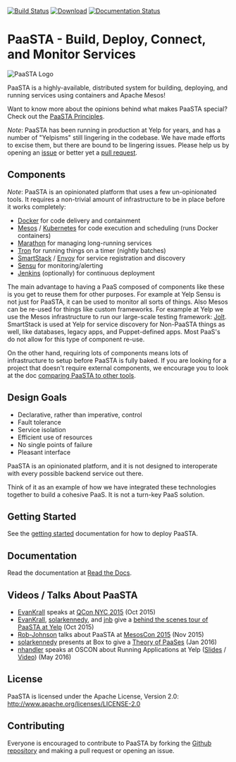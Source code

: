 [![Build Status](https://travis-ci.org/Yelp/paasta.svg?branch=master)](https://travis-ci.org/Yelp/paasta)
[![Download](https://api.bintray.com/packages/yelp/paasta/paasta-tools/images/download.svg)](https://bintray.com/yelp/paasta/paasta-tools/_latestVersion)
[![Documentation Status](https://readthedocs.org/projects/paasta/badge/?version=latest)](https://paasta.readthedocs.io/en/latest/?badge=latest)

# PaaSTA - Build, Deploy, Connect, and Monitor Services
![PaaSTA Logo](http://engineeringblog.yelp.com/images/previews/paasta_preview.png)

PaaSTA is a highly-available, distributed system for building, deploying, and
running services using containers and Apache Mesos!

Want to know more about the opinions behind what makes PaaSTA special? Check
out the [PaaSTA Principles](http://paasta.readthedocs.io/en/latest/about/paasta_principles.html).

*Note*: PaaSTA has been running in production at Yelp for years,
and has a number of "Yelpisms" still lingering in the codebase. We have made
efforts to excise them, but there are bound to be lingering issues. Please help us
by opening an [issue](https://github.com/Yelp/paasta/issues/new) or
better yet a [pull request](https://github.com/Yelp/paasta/pulls).

## Components

*Note*: PaaSTA is an opinionated platform that uses a few un-opinionated
tools. It requires a non-trivial amount of infrastructure to be in place
before it works completely:

 * [Docker](http://www.docker.com/) for code delivery and containment
 * [Mesos](http://mesos.apache.org/) / [Kubernetes](https://kubernetes.io/) for code execution and scheduling (runs Docker containers)
 * [Marathon](https://mesosphere.github.io/marathon/) for managing long-running services
 * [Tron](https://tron.readthedocs.io/en/latest/) for running things on a timer (nightly batches)
 * [SmartStack](http://nerds.airbnb.com/smartstack-service-discovery-cloud/) / [Envoy](https://www.envoyproxy.io/) for service registration and discovery
 * [Sensu](https://sensuapp.org/) for monitoring/alerting
 * [Jenkins](https://jenkins-ci.org/) (optionally) for continuous deployment

The main advantage to having a PaaS composed of components like these is you
get to reuse them for other purposes. For example at Yelp Sensu is not just for
PaaSTA, it can be used to monitor all sorts of things. Also Mesos can be
re-used for things like custom frameworks. For example at Yelp we use the Mesos
infrastructure to run our large-scale testing framework:
[Jolt](https://dcos.io/events/2017/jolt-distributed-fault-tolerant-tests-at-scale-on-mesos/).
SmartStack is used at Yelp for service discovery for Non-PaaSTA things as well,
like databases, legacy apps, and Puppet-defined apps. Most PaaS's do not
allow for this type of component re-use.

On the other hand, requiring lots of components means lots of infrastructure to
setup before PaaSTA is fully baked. If you are looking for a project that
doesn't require external components, we encourage you to look at the doc
[comparing PaaSTA to other tools](https://github.com/Yelp/paasta/blob/master/comparison.md).

## Design Goals

 * Declarative, rather than imperative, control
 * Fault tolerance
 * Service isolation
 * Efficient use of resources
 * No single points of failure
 * Pleasant interface

PaaSTA is an opinionated platform, and it is not designed to interoperate with
every possible backend service out there.

Think of it as an example of how we have integrated these technologies together
to build a cohesive PaaS. It is not a turn-key PaaS solution.

## Getting Started

See the [getting started](http://paasta.readthedocs.io/en/latest/installation/getting_started.html)
documentation for how to deploy PaaSTA.

## Documentation

Read the documentation at [Read the Docs](http://paasta.readthedocs.io/en/latest/).

## Videos / Talks About PaaSTA

* [EvanKrall](https://github.com/EvanKrall) speaks at [QCon NYC 2015](http://www.infoq.com/presentations/paasta-yelp) (Oct 2015)
* [EvanKrall](https://github.com/EvanKrall), [solarkennedy](https://github.com/solarkennedy), and [jnb](https://github.com/jnb) give a [behind the scenes tour of PaaSTA at Yelp](https://vimeo.com/141231345) (Oct 2015)
* [Rob-Johnson](https://github.com/Rob-Johnson) talks about PaaSTA at [MesosCon 2015](https://www.youtube.com/watch?v=fxYfmzWctRc) (Nov 2015)
* [solarkennedy](https://github.com/solarkennedy) presents at Box to give a [Theory of PaaSes](https://youtu.be/YFDwdRVTg4g?t=33m11s) (Jan 2016)
* [nhandler](https://github.com/nhandler) speaks at OSCON about Running Applications at Yelp ([Slides](http://www.slideshare.net/NathanHandler/paasta-running-applications-at-yelp) / [Video](https://youtu.be/vISUXKeoqXM)) (May 2016)

## License

PaaSTA is licensed under the Apache License, Version 2.0: http://www.apache.org/licenses/LICENSE-2.0

## Contributing


Everyone is encouraged to contribute to PaaSTA by forking the
[Github repository](http://github.com/Yelp/PaaSTA) and making a pull request or
opening an issue.

